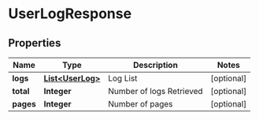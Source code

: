 
# UserLogResponse

## Properties
Name | Type | Description | Notes
------------ | ------------- | ------------- | -------------
**logs** | [**List&lt;UserLog&gt;**](UserLog.md) | Log List |  [optional]
**total** | **Integer** | Number of logs Retrieved |  [optional]
**pages** | **Integer** | Number of pages |  [optional]



